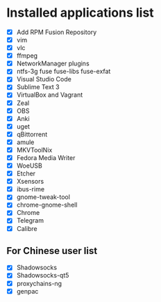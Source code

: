 # Installed applications list

- [x] Add RPM Fusion Repository
- [x] vim
- [x] vlc
- [x] ffmpeg
- [x] NetworkManager plugins
- [x] ntfs-3g fuse fuse-libs fuse-exfat
- [x] Visual Studio Code
- [x] Sublime Text 3
- [x] VirtualBox and Vagrant 
- [x] Zeal
- [x] OBS
- [x] Anki
- [x] uget
- [x] qBittorrent
- [x] amule
- [x] MKVToolNix
- [x] Fedora Media Writer
- [x] WoeUSB
- [x] Etcher
- [x] Xsensors
- [x] ibus-rime
- [x] gnome-tweak-tool
- [x] chrome-gnome-shell
- [x] Chrome
- [x] Telegram
- [x] Calibre

## For Chinese user list

- [x] Shadowsocks
- [x] Shadowsocks-qt5
- [x] proxychains-ng
- [x] genpac